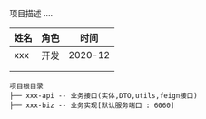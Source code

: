 
项目描述 ....




| 姓名 | 角色 | 时间       |
| ---- | ---- | ---------- |
| xxx  | 开发 | 2020-12 |
|      |      |            |
|      |      |            |




```
项目根目录
├── xxx-api -- 业务接口(实体,DTO,utils,feign接口)
├── xxx-biz -- 业务实现[默认服务端口 : 6060] 
```


